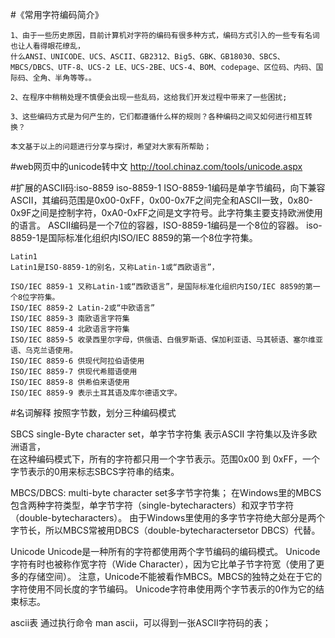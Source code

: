 #《常用字符编码简介》

    1、由于一些历史原因，目前计算机对字符的编码有很多种方式，编码方式引入的一些专有名词也让人看得眼花缭乱，
    什么ANSI、UNICODE、UCS、ASCII、GB2312、Big5、GBK、GB18030、SBCS、MBCS/DBCS、UTF-8、UCS-2 LE、UCS-2BE、UCS-4、BOM、codepage、区位码、内码、国际码、全角、半角等等。。
    
    2、在程序中稍稍处理不慎便会出现一些乱码，这给我们开发过程中带来了一些困扰;
    
    3、这些编码方式是为何产生的，它们都遵循什么样的规则？各种编码之间又如何进行相互转换？
    
    本文基于以上的问题进行分享与探讨，希望对大家有所帮助；



#web网页中的unicode转中文
http://tool.chinaz.com/tools/unicode.aspx



#扩展的ASCII码:iso-8859
    iso-8859-1 
    ISO-8859-1编码是单字节编码，向下兼容ASCII，其编码范围是0x00-0xFF，0x00-0x7F之间完全和ASCII一致，0x80-0x9F之间是控制字符，0xA0-0xFF之间是文字符号。此字符集主要支持欧洲使用的语言。
    ASCII编码是一个7位的容器，ISO-8859-1编码是一个8位的容器。
    iso-8859-1是国际标准化组织内ISO/IEC 8859的第一个8位字符集。

    Latin1
    Latin1是ISO-8859-1的别名，又称Latin-1或“西欧语言”，

    ISO/IEC 8859-1 又称Latin-1或“西欧语言”，是国际标准化组织内ISO/IEC 8859的第一个8位字符集。
    ISO/IEC 8859-2 Latin-2或“中欧语言”
    ISO/IEC 8859-3 南欧语言字符集
    ISO/IEC 8859-4 北欧语言字符集
    ISO/IEC 8859-5 收录西里尔字母，供俄语、白俄罗斯语、保加利亚语、马其顿语、塞尔维亚语、乌克兰语使用。
    ISO/IEC 8859-6 供现代阿拉伯语使用
    ISO/IEC 8859-7 供现代希腊语使用
    ISO/IEC 8859-8 供希伯来语使用
    ISO/IEC 8859-9 表示土耳其语及库尔德语文字。
    
#名词解释
按照字节数，划分三种编码模式

SBCS
single-Byte character set，单字节字符集
表示ASCII 字符集以及许多欧洲语言，  
在这种编码模式下，所有的字符都只用一个字节表示。范围0x00 到 0xFF，一个字节表示的0用来标志SBCS字符串的结束。


MBCS/DBCS:
multi-byte character set多字节字符集；
在Windows里的MBCS包含两种字符类型，单字节字符（single-bytecharacters）和双字节字符（double-bytecharacters）。
由于Windows里使用的多字节字符绝大部分是两个字节长，所以MBCS常被用DBCS（double-bytecharactersetor DBCS）代替。


Unicode
Unicode是一种所有的字符都使用两个字节编码的编码模式。
Unicode字符有时也被称作宽字符（Wide Character），因为它比单子节字符宽（使用了更多的存储空间）。
注意，Unicode不能被看作MBCS。MBCS的独特之处在于它的字符使用不同长度的字节编码。
Unicode字符串使用两个字节表示的0作为它的结束标志。


ascii表
通过执行命令
man ascii，可以得到一张ASCII字符码的表；